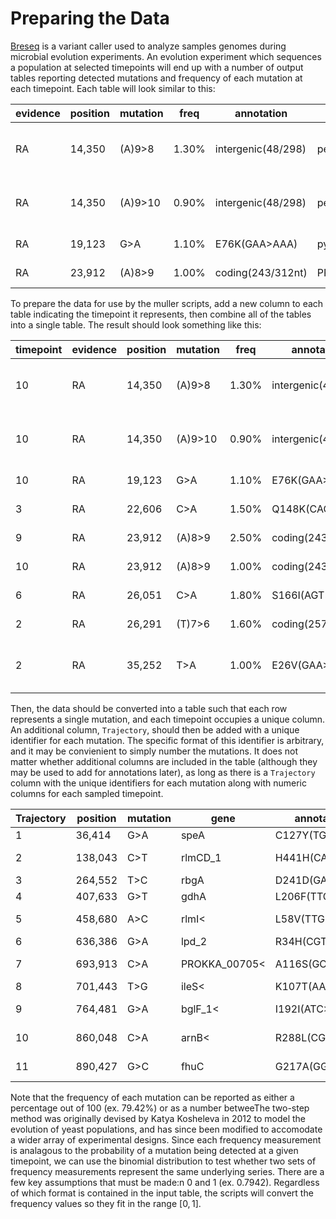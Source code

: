  # Preparing the Data
[Breseq](http://barricklab.org/twiki/bin/view/Lab/ToolsBacterialGenomeResequencing) is a variant caller used to analyze samples genomes during microbial evolution experiments. An evolution experiment which sequences a population at selected timepoints will end up with a number of output tables reporting detected mutations and frequency of each mutation at each timepoint. Each table will look similar to this:


| evidence | position | mutation | freq  | annotation         | gene          | description                      |
|----------|----------|----------|-------|--------------------|---------------|----------------------------------|
| RA       | 14,350   | (A)9>8   | 1.30% | intergenic(48/298) | pepX_1</>dnaE | DNA polymerase III subunit alpha |
| RA       | 14,350   | (A)9>10  | 0.90% | intergenic(48/298) | pepX_1</>dnaE | DNA polymerase III subunit alpha |
| RA       | 19,123   | G>A      | 1.10% | E76K(GAA>AAA)      | pyk           | Pyruvate kinase                  |
| RA       | 23,912   | (A)8>9   | 1.00% | coding(243/312nt)  | PROKKA_00020  | hypothetical protein             |


To prepare the data for use by the muller scripts, add a new column to each table indicating the timepoint it represents, then combine all of the tables into a single table. The result should look something like this:

| timepoint | evidence | position | mutation | freq  | annotation         | gene          | description                      |
|-----------|----------|----------|----------|-------|--------------------|---------------|----------------------------------|
| 10        | RA       | 14,350   | (A)9>8   | 1.30% | intergenic(48/298) | pepX_1</>dnaE | DNA polymerase III subunit alpha |
| 10        | RA       | 14,350   | (A)9>10  | 0.90% | intergenic(48/298) | pepX_1</>dnaE | DNA polymerase III subunit alpha |
| 10        | RA       | 19,123   | G>A      | 1.10% | E76K(GAA>AAA)      | pyk           | Pyruvate kinase                  |
| 3         | RA       | 22,606   | C>A      | 1.50% | Q148K(CAG>AAG)     | PROKKA_00018  | hypothetical protein             |
| 9         | RA       | 23,912   | (A)8>9   | 2.50% | coding(243/312nt)  | PROKKA_00020  | hypothetical protein             |
| 10        | RA       | 23,912   | (A)8>9   | 1.00% | coding(243/312nt)  | PROKKA_00020  | hypothetical protein             |
| 6         | RA       | 26,051   | C>A      | 1.80% | S166I(AGT>ATT)     | PROKKA_00023< | putative permease                |
| 2         | RA       | 26,291   | (T)7>6   | 1.60% | coding(257/906nt)  | PROKKA_00023< | putative permease                |
| 2         | RA       | 35,252   | T>A      | 1.00% | E26V(GAA>GTA)      | PROKKA_00033< | Integrase core domain protein    |


Then, the data should be converted into a table such that each row represents a single mutation, and each timepoint occupies a unique column. An additional column, `Trajectory`, should then be added with a unique identifier for each mutation. The specific format of this identifier is arbitrary, and it may be convienient to simply number the mutations. It does not matter whether additional columns are included in the table (although they may be used to add for annotations later), as long as there is a `Trajectory` column with the unique identifiers for each mutation along with numeric columns for each sampled timepoint.

| Trajectory | position | mutation | gene          | annotation     | description                                            | 0    | 1    | 2    | 3    | 4    | 5    | 6    | 7    | 8    | 9    | 10   |
|------------|----------|----------|---------------|----------------|--------------------------------------------------------|------|------|------|------|------|------|------|------|------|------|------|
| 1          | 36,414   | G>A      | speA          | C127Y(TGT>TAT) | Arginine decarboxylase                                 | 0.00 | 0.06 | 0.10 | 0.17 | 0.00 | 0.00 | 0.00 | 0.00 | 0.00 | 0.00 | 0.00 |
| 2          | 138,043  | C>T      | rlmCD_1       | H441H(CAC>CAT) | 23S rRNA (uracilC(5))methyltransferase RlmCD           | 0.00 | 0.00 | 0.00 | 0.00 | 0.00 | 0.00 | 0.00 | 0.00 | 0.02 | 0.05 | 0.02 |
| 3          | 264,552  | T>C      | rbgA          | D241D(GAT>GAC) | Ribosome biogenesis GTPase A                           | 0.00 | 0.00 | 0.00 | 0.00 | 0.00 | 0.00 | 0.03 | 0.09 | 0.04 | 0.02 | 0.00 |
| 4          | 407,633  | G>T      | gdhA          | L206F(TTG>TTT) | NADPspecific glutamate dehydrogenase                   | 0.00 | 0.00 | 0.00 | 0.00 | 0.00 | 0.00 | 0.00 | 0.08 | 0.02 | 0.24 | 0.31 |
| 5          | 458,680  | A>C      | rlmI<         | L58V(TTG>GTG)  | Ribosomal RNA large subunit methyltransferase I        | 0.00 | 0.00 | 0.00 | 0.00 | 0.00 | 0.00 | 0.00 | 0.00 | 0.08 | 0.09 | 0.07 |
| 6          | 636,386  | G>A      | lpd_2         | R34H(CGT>CAT)  | Dihydrolipoyl dehydrogenase                            | 0.00 | 0.00 | 0.00 | 0.00 | 0.15 | 0.38 | 0.34 | 0.29 | 0.33 | 0.15 | 0.03 |
| 7          | 693,913  | C>A      | PROKKA_00705< | A116S(GCC>TCC) | putative ABC transporter ATPbinding protein/MT1014     | 0.00 | 0.00 | 0.00 | 0.00 | 0.00 | 0.00 | 0.00 | 0.00 | 0.06 | 0.06 | 0.11 |
| 8          | 701,443  | T>G      | ileS<         | K107T(AAG>ACG) | IsoleucinetRNA ligase                                  | 0.00 | 0.00 | 0.00 | 0.00 | 0.00 | 0.00 | 0.00 | 0.00 | 0.06 | 0.07 | 0.04 |
| 9          | 764,481  | G>A      | bglF_1<       | I192I(ATC>ATT) | PTS system betaglucosidespecific EIIBCA component      | 0.00 | 0.00 | 0.00 | 0.00 | 0.00 | 0.00 | 0.02 | 0.02 | 0.04 | 0.05 | 0.03 |
| 10         | 860,048  | C>A      | arnB<         | R288L(CGC>CTC) | UDP4amino4deoxyLarabinoseoxoglutarate aminotransferase | 0.00 | 0.00 | 0.00 | 0.00 | 0.00 | 0.00 | 0.00 | 0.05 | 0.10 | 0.15 | 0.14 |
| 11         | 890,427  | G>C      | fhuC          | G217A(GGA>GCA) | Iron(3+)hydroxamate import ATPbinding protein FhuC     | 0.00 | 0.00 | 0.00 | 0.00 | 0.00 | 0.00 | 0.00 | 0.00 | 0.24 | 0.12 | 0.03 |

Note that the frequency of each mutation can be reported as either a percentage out of 100 (ex. 79.42%) or as a number betweeThe two-step method was originally devised by Katya Kosheleva in 2012 to model the evolution of yeast populations, and has since been modified to accomodate a wider array of experimental designs. Since each frequency measurement is analagous to the probability of a mutation being detected at a given timepoint, we can use the binomial distribution to test whether two sets of frequency measurements represent the same underlying series. There are a few key assumptions that must be made:n 0 and 1 (ex. 0.7942). Regardless of which format is contained in the input table, the scripts will convert the frequency values so they fit in the range $[0,1]$.
